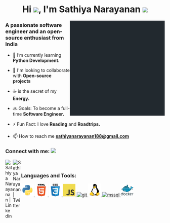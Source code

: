 <h1 align="center">Hi <img src="https://github.com/TheDudeThatCode/TheDudeThatCode/blob/master/Assets/Hi.gif" width="25px">, I'm Sathiya Narayanan <img src="https://github.com/TheDudeThatCode/TheDudeThatCode/blob/master/Assets/Mario_Hello_Big.gif" width="25px"> </h1>
<img align="right" alt="Baby Astronaut GIF" src="https://github.com/Sathiya101/Sathiya101/blob/main/Assets/78504-greetings.gif" width="300" />
<h3 align="left">A passionate software engineer and an open-source enthusiast from India</h3>

- 🌱 I’m currently learning **Python Development.**

- 🤝 I'm looking to collaborate with **Open-source projects**

- ☕ is the secret of my **Energy.**

- 🔜 Goals: To become a full-time **Software Engineer.**

- ⚡ Fun Fact: I love **Reading** and **Roadtrips.**

- 📫 How to reach me **sathiyanarayanan188@gmail.com**

<h3 align="left">Connect with me: <img src="https://github.com/TheDudeThatCode/TheDudeThatCode/blob/master/Assets/Handshake.gif" height="32px"> </h3>
<p align="left"><a href="https://linkedin.com/in/sathiya-narayanan-08386b148">
    <img align="left" alt="Sathiya Narayanan | Linkedin" width="24px" src="https://github.com/TheDudeThatCode/TheDudeThatCode/blob/master/Assets/Linkedin.svg" />
  </a>
  <a href="https://twitter.com/Sathiya_101">
    <img align="left" alt="Sathiya Narayanan | Twitter" width="26px" src="https://github.com/TheDudeThatCode/TheDudeThatCode/blob/master/Assets/Twitter.svg" />
  </a>
</p>
<br>
<h3 align="left">Languages and Tools:</h3>
<p align="left"> <a href="https://www.python.org" target="_blank" rel="noreferrer"> <img src="https://raw.githubusercontent.com/devicons/devicon/master/icons/python/python-original.svg" alt="python" width="40" height="40"/> </a> <a href="https://www.w3.org/html/" target="_blank" rel="noreferrer"> <img src="https://raw.githubusercontent.com/devicons/devicon/master/icons/html5/html5-original-wordmark.svg" alt="html5" width="40" height="40"/> </a> <a href="https://www.w3schools.com/css/" target="_blank" rel="noreferrer"> <img src="https://raw.githubusercontent.com/devicons/devicon/master/icons/css3/css3-original-wordmark.svg" alt="css3" width="40" height="40"/> </a> <a href="https://developer.mozilla.org/en-US/docs/Web/JavaScript" target="_blank" rel="noreferrer"> <img src="https://raw.githubusercontent.com/devicons/devicon/master/icons/javascript/javascript-original.svg" alt="javascript" width="40" height="40"/> </a> <a href="https://git-scm.com/" target="_blank" rel="noreferrer"> <img src="https://www.vectorlogo.zone/logos/git-scm/git-scm-icon.svg" alt="git" width="40" height="40"/> </a> <a href="https://www.linux.org/" target="_blank" rel="noreferrer"> <img src="https://raw.githubusercontent.com/devicons/devicon/master/icons/linux/linux-original.svg" alt="linux" width="40" height="40"/> </a> <a href="https://www.microsoft.com/en-us/sql-server" target="_blank" rel="noreferrer"> <img src="https://www.svgrepo.com/show/303229/microsoft-sql-server-logo.svg" alt="mssql" width="40" height="40"/> </a> <a href="https://www.docker.com/" target="_blank" rel="noreferrer"> <img src="https://raw.githubusercontent.com/devicons/devicon/master/icons/docker/docker-original-wordmark.svg" alt="docker" width="40" height="40"/> </a> </p>
